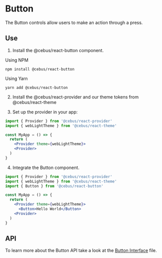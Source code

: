 # Button

The Button controls allow users to make an action through a press.

## Use

1. Install the @cebus/react-button component.

Using NPM

```
npm install @cebus/react-button
```

Using Yarn

```
yarn add @cebus/react-button
```

2. Install the @cebus/react-provider and our theme tokens from @cebus/react-theme

3. Set up the provider in your app:

```jsx
import { Provider } from '@cebus/react-provider'
import { webLightTheme } from '@cebus/react-theme'

const MyApp = () => {
  return (
    <Provider theme={webLightTheme}>
    <Provider>
  )
}
```

4. Integrate the Button component.

```jsx
import { Provider } from '@cebus/react-provider'
import { webLightTheme } from '@cebus/react-theme'
import { Button } from '@cebus/react-button'

const MyApp = () => {
  return (
    <Provider theme={webLightTheme}>
      <Button>Hello World</Button>
    <Provider>
  )
}
```

## API

To learn more about the Button API take a look at the [Button Interface](src/components/Button/Button.types.ts) file.
